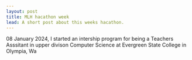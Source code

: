 ```yaml
---
layout: post
title: MLH hacathon week
lead: A short post about this weeks hacathon.
---
```


08 January 2024, I started an intership program for being a Teachers Asssitant in upper divison Computer Science at Evergreen State College in Olympia, Wa